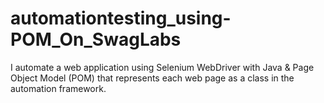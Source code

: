 # automationtesting_using-POM_On_SwagLabs
I automate a web application using Selenium WebDriver with Java &amp; Page Object Model (POM) that represents each web page as a class in the automation framework.
